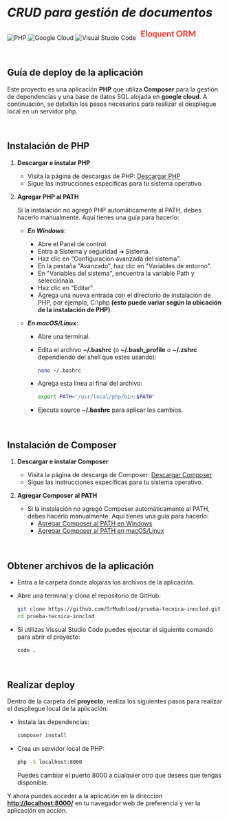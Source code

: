 # *CRUD para gestión de documentos*
![PHP](https://img.shields.io/badge/php-%23777BB4.svg?style=for-the-badge&logo=php&logoColor=white) ![Google Cloud](https://img.shields.io/badge/GoogleCloud-%234285F4.svg?style=for-the-badge&logo=google-cloud&logoColor=white) ![Visual Studio Code](https://img.shields.io/badge/Visual%20Studio%20Code-0078d7.svg?style=for-the-badge&logo=visual-studio-code&logoColor=white) <img src="/src/eloquent.jpg" height="28">

<br>

## Guía de deploy de la aplicación

Este proyecto es una aplicación **PHP** que utiliza **Composer** para la gestión de dependencias y una base de datos SQL alojada en **google cloud**. A continuación, se detallan los pasos necesarios para realizar el despliegue local en un servidor php.

<br>

## Instalación de PHP

1. **Descargar e instalar PHP**

   - Visita la página de descargas de PHP: [Descargar PHP](https://www.php.net/downloads.php)
   - Sigue las instrucciones específicas para tu sistema operativo.

2. **Agregar PHP al PATH**

   Si la instalación no agregó PHP automáticamente al PATH, debes hacerlo manualmente. Aquí tienes una guía para hacerlo:

   - ***En Windows***:
     - Abre el Panel de control.
     - Entra a Sistema y seguridad ➜ Sistema.
     - Haz clic en "Configuración avanzada del sistema".
     - En la pestaña "Avanzado", haz clic en "Variables de entorno".
     - En "Variables del sistema", encuentra la variable Path y selecciónala.
     - Haz clic en "Editar".
     - Agrega una nueva entrada con el directorio de instalación de PHP, por ejemplo, C:\php **(esto puede variar según la ubicación de la instalación de PHP)**.

   - ***En macOS/Linux***:
     - Abre una terminal.
     - Edita el archivo **~/.bashrc** (o **~/.bash_profile** o **~/.zshrc** dependiendo del shell que estes usando):

        ```bash
        nano ~/.bashrc
        ```

     - Agrega esta línea al final del archivo:

        ```bash
        export PATH="/usr/local/php/bin:$PATH"

        ```

     - Ejecuta source **~/.bashrc** para aplicar los cambios.

<br>

## Instalación de Composer

1. **Descargar e instalar Composer**

   - Visita la página de descarga de Composer: [Descargar Composer](https://getcomposer.org/download/)
   - Sigue las instrucciones específicas para tu sistema operativo.

2. **Agregar Composer al PATH**

   - Si la instalación no agregó Composer automáticamente al PATH, debes hacerlo manualmente. Aquí tienes una guía para hacerlo:
     - [Agregar Composer al PATH en Windows](https://getcomposer.org/doc/00-intro.md#installation-windows)
     - [Agregar Composer al PATH en macOS/Linux](https://getcomposer.org/doc/00-intro.md#installation-linux-unix-macos)

<br>

## Obtener archivos de la aplicación

- Entra a la carpeta donde alojaras los archivos de la aplicación.
- Abre una terminal y clona el repositorio de GitHub:

   ```bash
   git clone https://github.com/SrMudblood/prueba-tecnica-innclod.git
   cd prueba-tecnica-innclod
   ```

- Si utilizas Vissual Studio Code puedes ejecutar el siguiente comando para abrir el proyecto:

   ```bash
   code .
   ```

<br>

## Realizar deploy

Dentro de la carpeta del **proyecto**, realiza los siguientes pasos para realizar el despliegue local de la aplicación:

- Instala las dependencias:

   ```bash
   composer install
   ```

- Crea un servidor local de PHP:

   ```bash
   php -S localhost:8000
   ```

   Puedes cambiar el puerto 8000 a cualquier otro que desees que tengas disponible.

Y ahora puedes acceder a la aplicación en la dirección **<http://localhost:8000/>** en tu navegador web de preferencia y ver la aplicación en acción.


<br>
